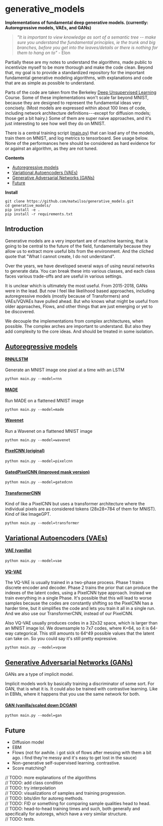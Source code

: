 # generative_models

**Implementations of fundamental deep generative models. (currently: Autoregressive models, VAEs, and GANs)**
>*"It is important to view knowledge as sort of a semantic tree -- make sure you understand the fundamental principles, ie the trunk and big branches, before you get into the leaves/details or there is nothing for them to hang on to"* - Elon

<!--, along with descriptions using simple language.-->

<!--probably ought to add some description of why i think generative models are important to understand-->

Partially these are my notes to understand the algorithms, made public to incentivize myself to be more thorough and make the code clean.
Beyond that, my goal is to provide a standardized repository for the important fundamental generative modeling algorithms,
with explanations and code that are as simple as possible to understand.

Parts of the code are taken from the Berkeley [Deep Unsupervised Learning](https://sites.google.com/view/berkeley-cs294-158-sp20/) Course.
Some of these implementations won't scale far beyond MNIST, because they are designed to represent the fundamental ideas very concisely.
(Most models are expressed within about 100 lines of code, including network architecture definitions---except for diffusion models; those get a bit hairy.)
Some of them are super naive approaches, and it's just interesting to see how well they do on MNIST.

There is a central training script ([main.py](./gms/main.py)) that can load any of the models, train
them on MNIST, and log metrics to tensorboard. See usage below.
None of the performances here should be considered as hard evidence for or against an algorithm,
as they are not tuned.

**Contents**
- [Autoregressive models](#autoregressive-models)
- [Variational Autoencoders (VAEs)](#variational-autoencoders-vaes)
- [Generative Adversarial Networks (GANs)](#generative-adversarial-networks-gans)
- [Future](#future)

**Install**
```
git clone https://github.com/matwilso/generative_models.git
cd generative_models/
pip install -e .
pip install -r requirements.txt
```

## Introduction

Generative models are a very important are of machine learning, that is going to be central
to the future of the field, fundamentally because they allow us to extract more useful bits from the environment.
And the cliched quote that "What I cannot create, I do not understand".

Over the years, we have developed several ways of using neural networks to generate data. 
You can break these into various classes, and each class faces various trade-offs and are useful in various settings.

It is unclear which is ultimately the most useful.
From 2015-2018, GANs were in the lead. But now I feel like
likelihood based approaches, including autoregressive models (mostly because of Transformers) and 
VAEs/VQVAEs have pulled ahead.
But who knows what might be useful from older approaches, Flows, and other things that
are just emerging or yet to be discovered.

We decouple the implementations from complex architectures, when possible.
The complex arches are important to understand. But also they add complexity to the core ideas.
And should be treated in some isolation.

## [Autoregressive models](gms/autoregs)

#### [RNN/LSTM](gms/autoregs/rnn.py)
Generate an MNIST image one pixel at a time with an LSTM
```
python main.py --model=rnn 
```
#### [MADE](gms/autoregs/made.py)
Run MADE on a flattened MNIST image
```
python main.py --model=made 
```
#### [Wavenet](gms/autoregs/wavenet.py)
Run a Wavenet on a flattened MNIST image
```
python main.py --model=wavenet 
```
#### [PixelCNN (original)](gms/autoregs/pixelcnn.py)
```
python main.py --model=pixelcnn 
```
#### [GatedPixelCNN (improved mask version)](gms/autoregs/gatedcnn.py)
```
python main.py --model=gatedcnn 
```
#### [TransformerCNN](gms/autoregs/transformer.py)
Kind of like a PixelCNN but uses a transformer architecture where the individual pixels are as considered tokens (28x28=784 of them for MNIST).
Kind of like ImageGPT.
```
python main.py --model=transformer 
```

## [Variational Autoencoders (VAEs)](gms/vaes/)

#### [VAE (vanilla)](gms/vaes/vae.py)
```
python main.py --model=vae 
```
#### [VQ-VAE](gms/vaes/vqvae.py)

The VQ-VAE is usually trained in a two-phase process. Phase 1 trains discrete encoder and decoder. Phase 2 trains
the prior that can produce the indexes of the latent codes, using a PixelCNN type approach.
Instead we train everything in a single Phase.
It's possible that this will lead to worse samples because the codes are constantly shifting so the PixelCNN has a harder time, but it simplifies
the code and lets you train it all in a single run.
And we also use our TransformerCNN, instead of our PixelCNN.

Also VQ-VAE usually produces codes in a 32x32 space, which is larger than an MNIST image lol.
We downsample to 7x7 codes, where K=64, so it is 64-way categorical. This still amounts 
to 64^49 possible values that the latent can take on. So you could say it's still pretty expressive.

```
python main.py --model=vqvae 
```
## [Generative Adversarial Networks (GANs)](gms/gans/)

GANs are a type of implicit model.

Implicit models work by basically training a discriminator of some sort.
For GAN, that is what it is. It could also be trained with contrastive learning.
Like in EBMs, where it happens that you use the same network for both.




#### [GAN (vanilla/scaled down DCGAN)](gms/gans/gan.py)
```
python main.py --model=gan 
```

## Future
- Diffusion model
- EBM
- Flows (not for awhile. i got sick of flows after messing with them a bit ago. i find they're messy and it's easy to get lost in the sauce)
- Non-generative self-supervised learning. contrastive.
- Score matching?

// TODO: more explanations of the algorithms <br>
// TODO: add class condition <br>
// TODO: try interpolation <br>
// TODO: visualizations of samples and training progression. <br>
// TODO: bits/dim for autoreg methods.  <br>
// TODO: FID or something for comparing sample qualities head to head. <br>
// TODO: head-to-head training times and such, both generally and specifically for autoregs, which have a very similar structure. <br>
// TODO: tests. <br>